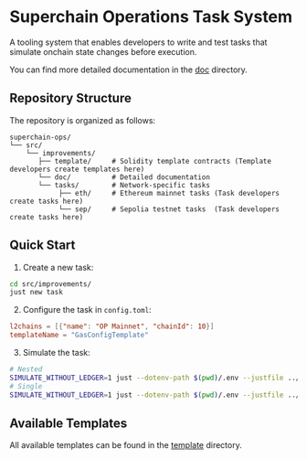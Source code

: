 # Superchain Operations Task System

A tooling system that enables developers to write and test tasks that simulate onchain state changes before execution.

You can find more detailed documentation in the [doc](./doc/) directory.

## Repository Structure

The repository is organized as follows:

```
superchain-ops/
└── src/
    └── improvements/
       ├── template/     # Solidity template contracts (Template developers create templates here)
       └── doc/          # Detailed documentation
       └── tasks/        # Network-specific tasks
            ├── eth/     # Ethereum mainnet tasks (Task developers create tasks here)
            └── sep/     # Sepolia testnet tasks  (Task developers create tasks here)
```

## Quick Start

1. Create a new task:
```bash
cd src/improvements/
just new task
```

2. Configure the task in `config.toml`:
```toml
l2chains = [{"name": "OP Mainnet", "chainId": 10}]
templateName = "GasConfigTemplate"
```

3. Simulate the task:
```bash
# Nested 
SIMULATE_WITHOUT_LEDGER=1 just --dotenv-path $(pwd)/.env --justfile ../../../nested.just simulate <foundation|council|chain-governor>
# Single 
SIMULATE_WITHOUT_LEDGER=1 just --dotenv-path $(pwd)/.env --justfile ../../../single.just simulate
```

## Available Templates

All available templates can be found in the [template](./template/) directory. 

